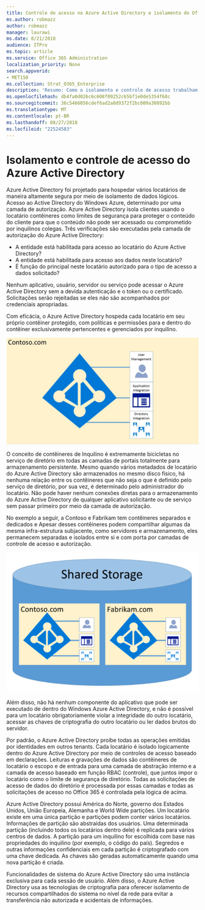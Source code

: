 ```yaml
---
title: Controle de acesso no Azure Active Directory e isolamento do Office 365
ms.author: robmazz
author: robmazz
manager: laurawi
ms.date: 8/21/2018
audience: ITPro
ms.topic: article
ms.service: Office 365 Administration
localization_priority: None
search.appverid:
- MET150
ms.collection: Strat_O365_Enterprise
description: 'Resumo: Como o isolamento e controle de acesso trabalham dentro do Azure Active Directory.'
ms.openlocfilehash: db4fa0d026c6c608f09252c65bf1e0de5354f68c
ms.sourcegitcommit: 36c5466056cdef6ad2a8d9372f2bc009a30892bb
ms.translationtype: MT
ms.contentlocale: pt-BR
ms.lasthandoff: 08/27/2018
ms.locfileid: "22524583"
---
```

# <a name="isolation-and-access-control-in-azure-active-directory"></a>Isolamento e controle de acesso do Azure Active Directory

Azure Active Directory foi projetado para hospedar vários locatários de maneira altamente segura por meio de isolamento de dados lógicos. Acesso ao Active Directory do Windows Azure, determinado por uma camada de autorização. Azure Active Directory isola clientes usando o locatário contêineres como limites de segurança para proteger o conteúdo do cliente para que o conteúdo não pode ser acessado ou comprometido por inquilinos colegas. Três verificações são executadas pela camada de autorização do Azure Active Directory:
- A entidade está habilitada para acesso ao locatário do Azure Active Directory?
- A entidade está habilitada para acesso aos dados neste locatário?
- É função do principal neste locatário autorizado para o tipo de acesso a dados solicitado?

Nenhum aplicativo, usuário, servidor ou serviço pode acessar o Azure Active Directory sem a devida autenticação e o token ou o certificado. Solicitações serão rejeitadas se eles não são acompanhados por credenciais apropriadas.

Com eficácia, o Azure Active Directory hospeda cada locatário em seu próprio contêiner protegido, com políticas e permissões para e dentro do contêiner exclusivamente pertencentes e gerenciados por inquilino.
 
![Contêiner do Azure](media/office-365-isolation-azure-container.png)

O conceito de contêineres de Inquilino é extremamente bicicletas no serviço de diretório em todas as camadas de portais totalmente para armazenamento persistente. Mesmo quando vários metadados de locatário do Azure Active Directory são armazenados no mesmo disco físico, há nenhuma relação entre os contêineres que não seja o que é definido pelo serviço de diretório, por sua vez, é determinado pelo administrador do locatário. Não pode haver nenhum conexões diretas para o armazenamento do Azure Active Directory de qualquer aplicativo solicitante ou de serviço sem passar primeiro por meio da camada de autorização.

No exemplo a seguir, a Contoso e Fabrikam tem contêineres separados e dedicados e Apesar desses contêineres podem compartilhar algumas da mesma infra-estrutura subjacente, como servidores e armazenamento, eles permanecem separadas e isolados entre si e com porta por camadas de controle de acesso e autorização.
 
![Azure contêineres dedicados](media/office-365-isolation-azure-dedicated-containers.png)

Além disso, não há nenhum componente do aplicativo que pode ser executado de dentro do Windows Azure Active Directory, e não é possível para um locatário obrigatoriamente violar a integridade do outro locatário, acessar as chaves de criptografia do outro locatário ou ler dados brutos do servidor.

Por padrão, o Azure Active Directory proíbe todas as operações emitidas por identidades em outros tenants. Cada locatário é isolado logicamente dentro do Azure Active Directory por meio de controles de acesso baseado em declarações. Leituras e gravações de dados são contêineres de locatário o escopo e de entrada para uma camada de abstração interno e a camada de acesso baseado em função RBAC (controle), que juntos impor o locatário como o limite de segurança de diretório. Todas as solicitações de acesso de dados do diretório é processada por essas camadas e todas as solicitações de acesso no Office 365 é controlada pela lógica de acima.

Azure Active Directory possui América do Norte, governo dos Estados Unidos, União Europeia, Alemanha e World Wide partições. Um locatário existe em uma única partição e partições podem conter vários locatários. Informações de partição são abstraídas dos usuários. Uma determinada partição (incluindo todos os locatários dentro dele) é replicada para vários centros de dados. A partição para um inquilino for escolhida com base nas propriedades do inquilino (por exemplo, o código do país). Segredos e outras informações confidenciais em cada partição é criptografado com uma chave dedicada. As chaves são geradas automaticamente quando uma nova partição é criada.

Funcionalidades de sistema do Azure Active Directory são uma instância exclusiva para cada sessão de usuário. Além disso, o Azure Active Directory usa as tecnologias de criptografia para oferecer isolamento de recursos compartilhados do sistema no nível da rede para evitar a transferência não autorizada e acidentais de informações.
